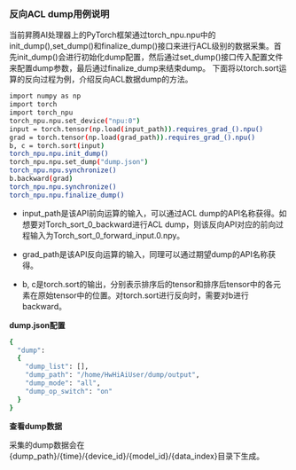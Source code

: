 ### 反向ACL dump用例说明

当前昇腾AI处理器上的PyTorch框架通过torch_npu.npu中的init_dump(),set_dump()和finalize_dump()接口来进行ACL级别的数据采集。首先init_dump()会进行初始化dump配置，然后通过set_dump()接口传入配置文件来配置dump参数，最后通过finalize_dump来结束dump。 下面将以torch.sort运算的反向过程为例，介绍反向ACL数据dump的方法。

```bash
import numpy as np
import torch
import torch_npu
torch_npu.npu.set_device("npu:0")
input = torch.tensor(np.load(input_path)).requires_grad_().npu()
grad = torch.tensor(np.load(grad_path)).requires_grad_().npu()
b, c = torch.sort(input)
torch_npu.npu.init_dump()
torch_npu.npu.set_dump("dump.json")
torch_npu.npu.synchronize()
b.backward(grad)
torch_npu.npu.synchronize()
torch_npu.npu.finalize_dump()
```

- input_path是该API前向运算的输入，可以通过ACL dump的API名称获得。如想要对Torch_sort_0_backward进行ACL dump，则该反向API对应的前向过程输入为Torch_sort_0_forward_input.0.npy。
- grad_path是该API反向运算的输入，同理可以通过期望dump的API名称获得。

- b, c是torch.sort的输出，分别表示排序后的tensor和排序后tensor中的各元素在原始tensor中的位置。对torch.sort进行反向时，需要对b进行backward。

**dump.json配置**

```bash
{
  "dump":
  {
    "dump_list": [],
    "dump_path": "/home/HwHiAiUser/dump/output",
    "dump_mode": "all",
    "dump_op_switch": "on"
  }
}
```

**查看dump数据**

采集的dump数据会在{dump_path}/{time}/{device_id}/{model_id}/{data_index}目录下生成。
